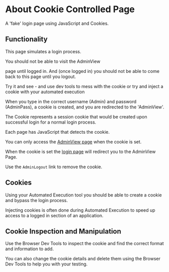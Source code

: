 # About Cookie Controlled Page

<div class="explanation">
        <p>A 'fake' login page using JavaScript and Cookies.
        </p>
</div>

## Functionality

This page simulates a login process.

You should not be able to visit the AdminView


page until logged in. And (once logged in) you should not be able to come back to this page until you logout.</p>
<p>Try it and see - and use dev tools to mess with the cookie or try and inject a cookie with your automated execution</p>

When you type in the correct username (Admin) and password (AdminPass), a cookie is created, and you are redirected to the 'AdminView'.

The Cookie represents a session cookie that would be created upon successful login for a normal login process.

Each page has JavaScript that detects the cookie.

You can only access the [AdminView page](/styled/cookies/adminview.html) when the cookie is set.

When the cookie is set the [login page](/styled/cookies/adminlogin.html) will redirect you to the AdminView Page.

Use the `AdminLogout` link to remove the cookie.

## Cookies

Using your Automated Execution tool you should be able to create a cookie and bypass the login process.

Injecting cookies is often done during Automated Execution to speed up access to a logged in section of an application.

## Cookie Inspection and Manipulation

Use the Browser Dev Tools to inspect the cookie and find the correct format and information to add.

You can also change the cookie details and delete them using the Browser Dev Tools to help you with your testing.


